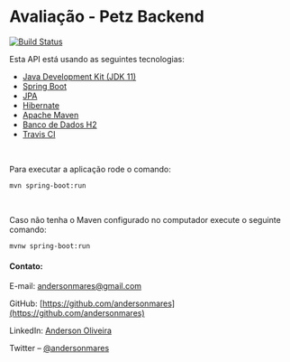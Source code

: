 # Avaliação - Petz Backend

[![Build Status](https://travis-ci.org/andersonmares/petz-backend.svg?branch=master)](https://travis-ci.org/andersonmares/petz-backend)

Esta API está usando as seguintes tecnologias:

* [Java Development Kit (JDK 11)](https://docs.oracle.com/en/java/javase/11/)
* [Spring Boot](https://spring.io/projects/spring-boot)
* [JPA](https://docs.spring.io/spring-data/jpa/docs/current/reference/html/)
* [Hibernate](https://hibernate.org/orm/documentation/)
* [Apache Maven](https://maven.apache.org/guides/index.html)
* [Banco de Dados H2](https://www.h2database.com/html/main.html)
* [Travis CI](https://docs.travis-ci.com/)

<br>

Para executar a aplicação rode o comando: 
```
mvn spring-boot:run
```
<br>

Caso não tenha o Maven configurado no computador execute o seguinte comando:  
```
mvnw spring-boot:run
```


#### Contato:

E-mail: [andersonmares@gmail.com](andersonmares@gmail.com)

GitHub: [https://github.com/andersonmares](https://github.com/andersonmares)

LinkedIn: [Anderson Oliveira](https://www.linkedin.com/in/anderson-alves-de-oliveira-a3376521/)

Twitter – [@andersonmares](https://twitter.com/andersonmares)